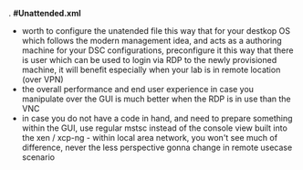 .
**#Unattended.xml**<br>
+ worth to configure the unatended file this way that for your destkop OS which follows the modern management idea, and acts as a authoring machine for your DSC configurations, preconfigure it this way that there is user which can be used to login via RDP to the newly provisioned machine, it will benefit especially when your lab is in remote location (over VPN)<br>
+ the overall performance and end user experience in case you manipulate over the GUI is much better when the RDP is in use than the VNC<br>
+ in case you do not have a code in hand, and need to prepare something within the GUI, use regular mstsc instead of the console view built into the xen / xcp-ng - within local area network, you won't see much of difference, never the less perspective gonna change in remote usecase scenario<br>
